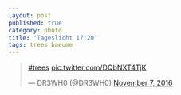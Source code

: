 ```yaml
---
layout: post
published: true
category: photo
title: 'Tageslicht 17:20'
tags: trees baeume
---
```

<blockquote class="twitter-tweet"><p lang="und" dir="ltr"><a href="https://twitter.com/hashtag/trees?src=hash">#trees</a> <a href="https://t.co/DQbNXT4TjK">pic.twitter.com/DQbNXT4TjK</a></p>&mdash; DR3WH0 (@DR3WH0) <a href="https://twitter.com/DR3WH0/status/795767980386877440">November 7, 2016</a></blockquote>
<script async src="//platform.twitter.com/widgets.js" charset="utf-8"></script>
